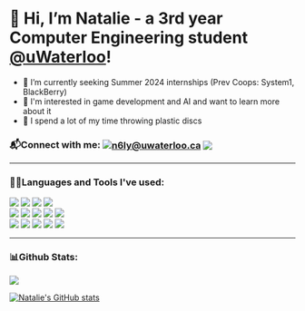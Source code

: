 # 👋 Hi, I’m Natalie - a 3rd year Computer Engineering student [@uWaterloo](https://github.com/uWaterloo)!
- 👀 I’m currently seeking Summer 2024 internships (Prev Coops: System1, BlackBerry)
- 🌱 I'm interested in game development and AI and want to learn more about it
- 🥏 I spend a lot of my time throwing plastic discs

<h3> 📬Connect with me: <a href="https://linkedin.com/in/natalie-ly-/" target="blank"><img align="center" src="https://img.shields.io/badge/linkedin%20-%230077B5.svg?&style=for-the-badge&logo=linkedin&logoColor=white" alt="n6ly@uwaterloo.ca" /></a> <a href="mailto:n6ly@uwaterloo.ca" target="_blank"> <img align="center" src="https://img.shields.io/badge/email-%230078D4.svg?&style=for-the-badge&logo=microsoft-outlook&logoColor=white"></a>  </h3>

***

<h3> 👩‍💻Languages and Tools I've used: </h3>
<p align="center">
<div>
      <img src="https://img.shields.io/badge/C%20-%2300599C.svg?&style=for-the-badge&logo=C&logoColor=white"/>
      <img src="https://img.shields.io/badge/C++%20-%2300599C.svg?&style=for-the-badge&logo=c%2B%2B&logoColor=white"/>
      <img src="https://img.shields.io/badge/python%20-%2314354C.svg?&style=for-the-badge&logo=python&logoColor=white"/>
      <img src="https://img.shields.io/badge/YAML-000000?style=for-the-badge&logo=yaml&logoColor=white"/>
</div>
<div>
      <img src="https://img.shields.io/badge/JavaScript-323330?style=for-the-badge&logo=javascript&logoColor=F7DF1E"/>
      <img src="https://img.shields.io/badge/TypeScript-3178C6?style=for-the-badge&logo=typescript&logoColor=white"/>
      <img src="https://img.shields.io/badge/React-20232A?style=for-the-badge&logo=react&logoColor=61DAFB"/>
      <img src="https://img.shields.io/badge/HTML5-E34F26?style=for-the-badge&logo=html5&logoColor=white"/>
      <img src="https://img.shields.io/badge/CSS3-1572B6?style=for-the-badge&logo=css3&logoColor=white"/>
</div>
<div>
      <img src="https://img.shields.io/badge/Git-F05032?style=for-the-badge&logo=git&logoColor=white"/>
      <img src="https://img.shields.io/badge/npm-CB3837?style=for-the-badge&logo=npm&logoColor=white"/>
      <img src="https://img.shields.io/badge/Microsoft%20Azure-0089D6?style=for-the-badge&logo=microsoftazure&logoColor=white"/>
      <img src="https://img.shields.io/badge/Playwright%20Test-34495E?style=for-the-badge&logo=playwright&logoColor=white"/>
      <img src="https://img.shields.io/badge/AWS%20S3-569A31?style=for-the-badge&logo=amazonaws&logoColor=white"/>
</div>
</p>

***
### 📊Github Stats:
![](https://komarev.com/ghpvc/?username=natalie-ly&color=blue)

[![Natalie's GitHub stats](https://github-readme-stats.vercel.app/api?username=natalie-ly)](https://github.com/natalie-ly/github-readme-stats)

<!---
natalie-ly/natalie-ly is a ✨ special ✨ repository because its `README.md` (this file) appears on your GitHub profile.
You can click the Preview link to take a look at your changes.
to display top languages used: [![Top Langs](https://github-readme-stats.vercel.app/api/top-langs/?username=natalie-ly&layout=compact)](https://github.com/anuraghazra/github-readme-stats)
coding languages and tools icons: 
![image](https://github.com/natalie-ly/natalie-ly/assets/144157865/eeda204c-de95-4609-b0e5-3c26aefe87f6)
![image](https://github.com/natalie-ly/natalie-ly/assets/144157865/11f0b872-438f-485e-9a06-808d9c823fcc)
![image](https://github.com/natalie-ly/natalie-ly/assets/144157865/8d02fbc2-5eee-43ec-8628-7b3a7f2abcdd)
![image](https://github.com/natalie-ly/natalie-ly/assets/144157865/6b24cfc9-8717-4e3f-a6e3-8f30036d3583)
![image](https://github.com/natalie-ly/natalie-ly/assets/144157865/fc4e56fa-9483-44ce-b4ac-be904583b70d)
![image](https://github.com/natalie-ly/natalie-ly/assets/144157865/a9751298-75cc-4fa3-a039-a976e7162f26)
![image](https://github.com/natalie-ly/natalie-ly/assets/144157865/193c650b-ccec-428e-b1d6-3e704201525e)
![image](https://github.com/natalie-ly/natalie-ly/assets/144157865/21644189-0435-40d0-8bd9-de93cf6c8c58)
![image](https://github.com/natalie-ly/natalie-ly/assets/144157865/53ca40b4-2b1f-4559-b254-e897f5f34656)
![image](https://github.com/natalie-ly/natalie-ly/assets/144157865/ed9ba182-3a36-48e2-af58-bf116397871e)
--->
